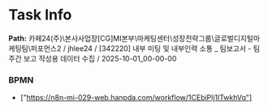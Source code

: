 # Task Info

**Path:** 카페24(주)\본사사업장\[CG]MI본부\마케팅센터\성장전략그룹\글로벌디지털마케팅팀\퍼포먼스2 / jhlee24 / [342220] 내부 미팅 및 내부인력 소통 _ 팀보고서 - 팀 주간 보고 작성용 데이터 수집 / 2025-10-01_00-00-00

### BPMN
- ["https://n8n-mi-029-web.hanpda.com/workflow/1CEbiPlj1lTwkhVq"]

